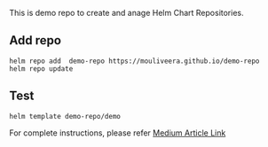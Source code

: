 This is demo repo to create and anage Helm Chart Repositories.
## Add repo
```
helm repo add  demo-repo https://mouliveera.github.io/demo-repo
helm repo update
```

## Test
```
helm template demo-repo/demo
```

For complete instructions, please refer [Medium Article Link](https://mouliveera.medium.com/create-and-manage-helm-chart-repositories-047c70775b3a)
